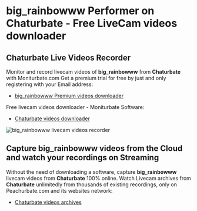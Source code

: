 # big_rainbowww Performer on Chaturbate - Free LiveCam videos downloader

## Chaturbate Live Videos Recorder

Monitor and record livecam videos of **big_rainbowww** from **Chaturbate** with Moniturbate.com
Get a premium trial for free by just and only registering with your Email address:
* [big_rainbowww Premium videos downloader](https://moniturbate.com/request-demo-licence-key.html)

Free livecam videos downloader - Moniturbate Software:
* [Chaturbate videos downloader](https://moniturbate.com/moniturbate-download-software.html)

![big_rainbowww livecam videos recorder](https://peachurnet.com/templates/moniturbate-software.png)


## Capture big_rainbowww videos from the Cloud and watch your recordings on Streaming

Without the need of downloading a software, capture **big_rainbowww** livecam videos from **Chaturbate** 100% online.
Watch Livecam archives from **Chaturbate** unlimitedly from thousands of existing recordings, only on Peachurbate.com and its websites network:
* [Chaturbate videos archives](https://peachurnet.com/)